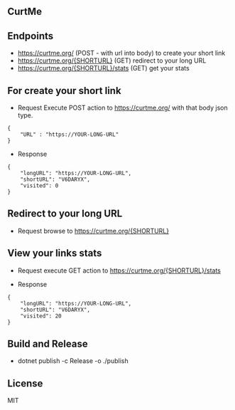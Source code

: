 ## CurtMe

## Endpoints
  * https://curtme.org/ (POST - with url into body) to create your short link
  * https://curtme.org/{SHORTURL} (GET) redirect to your long URL
  * https://curtme.org/{SHORTURL}/stats (GET) get your stats
  
## For create your short link
- Request
  Execute POST action to https://curtme.org/ with that body json type.
```
{
    "URL" : "https://YOUR-LONG-URL"
}
```
- Response
```
{
    "longURL": "https://YOUR-LONG-URL",
    "shortURL": "V6DARYX",
    "visited": 0
}
```
  
## Redirect to your long URL
- Request
  browse to https://curtme.org/{SHORTURL}

## View your links stats
- Request
  execute GET action to https://curtme.org/{SHORTURL}/stats
  
- Response
```
{
    "longURL": "https://YOUR-LONG-URL",
    "shortURL": "V6DARYX",
    "visited": 20
}
```

## Build and Release

- dotnet publish -c Release -o ./publish

## License
MIT
